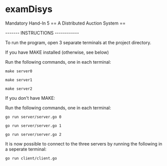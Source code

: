 # examDisys

Mandatory Hand-In 5
== A Distributed Auction System ==

------- INSTRUCTIONS ------------

To run the program, open 3 separate terminals at the project directory.

If you have MAKE installed (otherwise, see below)

Run the following commands, one in each terminal:

    make server0

    make server1

    make server2

If you don't have MAKE:

Run the following commands, one in each terminal:

    go run server/server.go 0

    go run server/server.go 1

    go run server/server.go 2

It is now possible to connect to the three servers by running the following in a seperate terminal:

    go run client/client.go     
